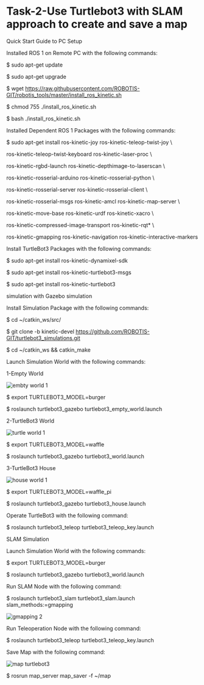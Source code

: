 # Task-2-Use Turtlebot3 with SLAM approach to create and save a map

Quick Start Guide to PC Setup 

Installed ROS 1 on Remote PC with the following commands:

$ sudo apt-get update

$ sudo apt-get upgrade

$ wget https://raw.githubusercontent.com/ROBOTIS-GIT/robotis_tools/master/install_ros_kinetic.sh

$ chmod 755 ./install_ros_kinetic.sh 

$ bash ./install_ros_kinetic.sh

Installed Dependent ROS 1 Packages with the following commands:

$ sudo apt-get install ros-kinetic-joy ros-kinetic-teleop-twist-joy \

  ros-kinetic-teleop-twist-keyboard ros-kinetic-laser-proc \
  
  ros-kinetic-rgbd-launch ros-kinetic-depthimage-to-laserscan \
  
  ros-kinetic-rosserial-arduino ros-kinetic-rosserial-python \
  
  ros-kinetic-rosserial-server ros-kinetic-rosserial-client \
  
  ros-kinetic-rosserial-msgs ros-kinetic-amcl ros-kinetic-map-server \
  
  ros-kinetic-move-base ros-kinetic-urdf ros-kinetic-xacro \
  
  ros-kinetic-compressed-image-transport ros-kinetic-rqt* \
  
  ros-kinetic-gmapping ros-kinetic-navigation ros-kinetic-interactive-markers
  
  Install TurtleBot3 Packages with the following commands:
  
$ sudo apt-get install ros-kinetic-dynamixel-sdk

$ sudo apt-get install ros-kinetic-turtlebot3-msgs

$ sudo apt-get install ros-kinetic-turtlebot3

simulation with Gazebo simulation

Install Simulation Package with the following commands:

$ cd ~/catkin_ws/src/

$ git clone -b kinetic-devel https://github.com/ROBOTIS-GIT/turtlebot3_simulations.git

$ cd ~/catkin_ws && catkin_make

Launch Simulation World with the following commands:

1-Empty World

![embty world 1](https://user-images.githubusercontent.com/85695324/123649284-4efb7980-d832-11eb-9228-8d5f87a11cd1.png)

$ export TURTLEBOT3_MODEL=burger

$ roslaunch turtlebot3_gazebo turtlebot3_empty_world.launch

2-TurtleBot3 World

![turtle world 1](https://user-images.githubusercontent.com/85695324/123649571-879b5300-d832-11eb-81af-767b81fef42d.png)

$ export TURTLEBOT3_MODEL=waffle

$ roslaunch turtlebot3_gazebo turtlebot3_world.launch

3-TurtleBot3 House

![house world 1](https://user-images.githubusercontent.com/85695324/123649715-a568b800-d832-11eb-8ab5-fbb86c19ad28.png)

$ export TURTLEBOT3_MODEL=waffle_pi

$ roslaunch turtlebot3_gazebo turtlebot3_house.launch

Operate TurtleBot3 with the following command:

$ roslaunch turtlebot3_teleop turtlebot3_teleop_key.launch

SLAM Simulation

Launch Simulation World with the following commands:

$ export TURTLEBOT3_MODEL=burger

$ roslaunch turtlebot3_gazebo turtlebot3_world.launch

Run SLAM Node with the following command:

$ roslaunch turtlebot3_slam turtlebot3_slam.launch slam_methods:=gmapping

![gmapping 2](https://user-images.githubusercontent.com/85695324/123650318-245df080-d833-11eb-86f5-cd9e5446066d.png)

Run Teleoperation Node with the following command:

$ roslaunch turtlebot3_teleop turtlebot3_teleop_key.launch

Save Map with the following command:

![map turtlebot3](https://user-images.githubusercontent.com/85695324/123648694-d399c800-d831-11eb-8e95-d8f1a6dae9ce.png)

$ rosrun map_server map_saver -f ~/map
